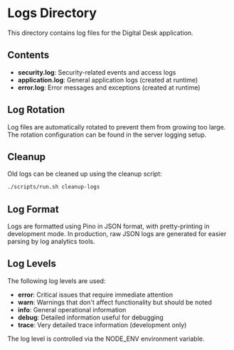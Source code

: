 # Logs Directory

This directory contains log files for the Digital Desk application.

## Contents

- **security.log**: Security-related events and access logs
- **application.log**: General application logs (created at runtime)
- **error.log**: Error messages and exceptions (created at runtime)

## Log Rotation

Log files are automatically rotated to prevent them from growing too large.
The rotation configuration can be found in the server logging setup.

## Cleanup

Old logs can be cleaned up using the cleanup script:

```bash
./scripts/run.sh cleanup-logs
```

## Log Format

Logs are formatted using Pino in JSON format, with pretty-printing in development mode.
In production, raw JSON logs are generated for easier parsing by log analytics tools.

## Log Levels

The following log levels are used:

- **error**: Critical issues that require immediate attention
- **warn**: Warnings that don't affect functionality but should be noted
- **info**: General operational information
- **debug**: Detailed information useful for debugging
- **trace**: Very detailed trace information (development only)

The log level is controlled via the NODE_ENV environment variable.